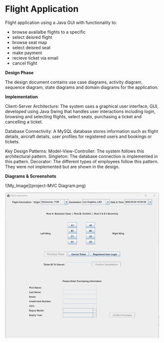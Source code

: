 # Flight Application 

Flight application using a Java GUI with functionality to:
- browse availalbe flights to a specific  
- select deisred flight
- browse seat map
- select deisred seat
- make payment
- recieve ticket via email 
- cancel flight 


**Design Phase**

The design document contains use case diagrams, activity diagram, sequence diagram, state diagrams and domain diagrams for the application. 

**Implementation**

Client-Server Architecture: The system uses a graphical user interface, GUI, developed using Java Swing that handles user interactions including login, browsing and selecting flights, select seats, purchasing a ticket and cancelling a ticket. 

Database Connectivity: A MySQL database stores information such as flight details, aircraft details, user profiles for registered users and bookings or tickets.   

Key Design Patterns:
Model-View-Controller: The system follows this architectural pattern. 
Singleton: The database connection is implemented in this pattern. 
Decorator: The different types of employees follow this pattern. They were not implemented but are shown in the design.   


**Diagrams & Screenshots**

![My_Image](project-MVC Diagram.png)


![My_Image](main_GUI_screenshot.png)
